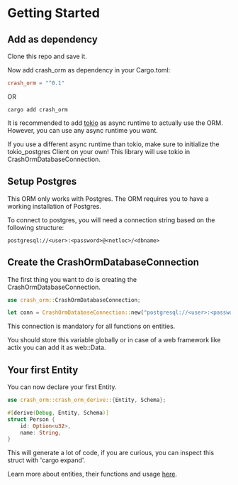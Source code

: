 # Getting Started

## Add as dependency
Clone this repo and save it.

Now add crash_orm as dependency in your Cargo.toml:

```toml
crash_orm = "^0.1"
```

OR

```shell
cargo add crash_orm
```

It is recommended to add [tokio](https://crates.io/crates/tokio) as async runtime to actually use the ORM.
However, you can use any async runtime you want.

If you use a different async runtime than tokio, make sure to initialize the tokio_postgres Client on your own!
This library will use tokio in CrashOrmDatabaseConnection.

## Setup Postgres
This ORM only works with Postgres. 
The ORM requires you to have a working installation of Postgres.

To connect to postgres, you will need a connection string based on the following structure:

```
postgresql://<user>:<password>@<netloc>/<dbname>
```

## Create the CrashOrmDatabaseConnection
The first thing you want to do is creating the CrashOrmDatabaseConnection.

```rust
use crash_orm::CrashOrmDatabaseConnection;

let conn = CrashOrmDatabaseConnection::new("postgresql://<user>:<password>@<netloc>/<dbname>").await?;
```

This connection is mandatory for all functions on entities.

You should store this variable globally or in case of a web framework like actix you can add it as web::Data.

## Your first Entity
You can now declare your first Entity.

```rust
use crash_orm::crash_orm_derive::{Entity, Schema};

#[derive(Debug, Entity, Schema)]
struct Person {
    id: Option<u32>,
    name: String,
}
```

This will generate a lot of code, if you are curious, you can inspect this struct with 'cargo expand'.

Learn more about entities, their functions and usage [here](../Entity/Readme.md).

